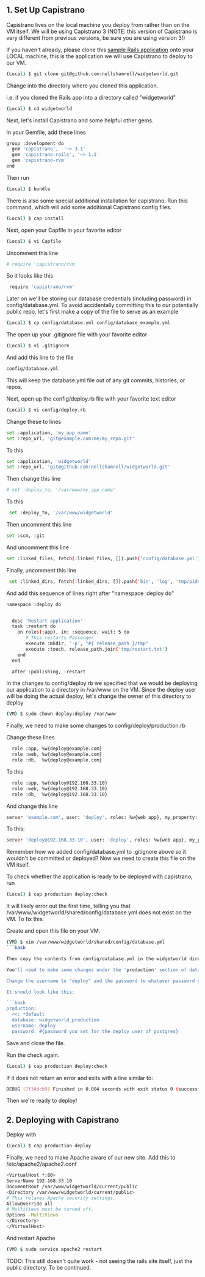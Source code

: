 ## 1. Set Up Capistrano

Capistrano lives on the local machine you deploy from rather than on the VM itself.  We will be using Capistrano 3 (NOTE: this version of Capistrano is very different from previous versions, be sure you are using version 3!)

If you haven't already, please clone this [sample Rails application](https://github.com/nellshamrell/widgetworld) onto your LOCAL machine, this is the application we will use Capistrano to deploy to our VM.

```bash
(Local) $ git clone git@github.com:nellshamrell/widgetworld.git
```

Change into the directory where you cloned this application.

i.e. if you cloned the Rails app into a directory called "widgetworld"

```bash
(Local) $ cd widgetworld
```
Next, let's install Capistrano and some helpful other gems.

In your Gemfile, add these lines

```bash
group :development do
  gem 'capistrano',  '~> 3.1'
  gem 'capistrano-rails', '~> 1.1'
  gem 'capistrano-rvm'
end
```

Then run
```bash
(Local) $ bundle
```

There is also some special additional installation for capistrano.  Run this command, which will add some additional Capistrano config files.
```bash
(Local) $ cap install
```

Next, open your Capfile in your favorite editor

```bash
(Local) $ vi Capfile
```

Uncomment this line

```bash
# require 'capistrano/rvm'
```

So it looks like this

```bash
 require 'capistrano/rvm'
```

Later on we'll be storing our database credentials (including password) in config/database.yml.  To avoid accidentally committing this to our potentially public repo, let's first make a copy of the file to serve as an example

```bash
(Local) $ cp config/database.yml config/database_example.yml
```

The open up your .gitignore file with your favorite editor

```bash
(Local) $ vi .gitignore
```

And add this line to the file

```bash
config/database.yml
```

This will keep the database.yml file out of any git commits, histories, or repos.

Next, open up the config/deploy.rb file with your favorite text editor

```bash
(Local) $ vi config/deploy.rb
```

Change these to lines
```bash
set :application, 'my_app_name'
set :repo_url, 'git@example.com:me/my_repo.git'
```

To this

```bash
set :application, 'widgetworld'
set :repo_url, 'git@github.com:nellshamrell/widgetworld.git'
```

Then change this line
```bash
# set :deploy_to, '/var/www/my_app_name'
```

To this

```bash
 set :deploy_to, '/var/www/widgetworld'
```

Then uncomment this line

```bash
set :scm, :git
```

And uncomment this line

```bash
set :linked_files, fetch(:linked_files, []).push('config/database.yml')
```

Finally, uncomment this line
```bash
 set :linked_dirs, fetch(:linked_dirs, []).push('bin', 'log', 'tmp/pids', 'tm    p/cache', 'tmp/sockets', 'vendor/bundle', 'public/system')
```

And add this sequence of lines right after "namespace :deploy do"
```bash
namespace :deploy do


  desc 'Restart application'
  task :restart do
    on roles(:app), in: :sequence, wait: 5 do
       # This restarts Passenger
       execute :mkdir, '-p', "#{ release_path }/tmp"
       execute :touch, release_path.join('tmp/restart.txt')
    end
  end

  after :publishing, :restart
```

In the changes to config/deploy.rb we specified that we would be deploying our application to a directory in /var/www on the VM.  Since the deploy user will be doing the actual deploy, let's change the owner of this directory to deploy

```bash
(VM) $ sudo chown deploy:deploy /var/www
```

Finally, we need to make some changes to config/deploy/production.rb

Change these lines

```bash
  role :app, %w{deploy@example.com}
  role :web, %w{deploy@example.com}
  role :db,  %w{deploy@example.com}
```

To this

```bash
  role :app, %w{deploy@192.168.33.10}
  role :web, %w{deploy@192.168.33.10}
  role :db,  %w{deploy@192.168.33.10}
```

And change this line

```bash
server 'example.com', user: 'deploy', roles: %w{web app}, my_property: :my_value
```

To this:

```bash
server 'deploy@192.168.33.10', user: 'deploy', roles: %w{web app}, my_property: :my_value
```

Remember how we added config/database.yml to .gitignore above so it wouldn't be committed or deployed?  Now we need to create this file on the VM itself.


To check whether the application is ready to be deployed with capistrano, run

```bash
(Local) $ cap production deploy:check
```

It will likely error out the first time, telling you that /var/www/widgetworld/shared/config/database.yml does not exist on the VM.  To fix this:

Create and open this file on your VM.
```bash
(VM) $ vim /var/www/widgetworld/shared/config/database.yml
```bash

Then copy the contents from config/database.yml in the widgetworld directory on your local machine, then paste them into this file on your VM.

You'll need to make some changes under the 'production' section of database.yml on your VM.

Change the username to "deploy" and the password to whatever password you set for the deploy postgres user when you created it.

It should look like this:

```bash
production:
  <<: *default
  database: widgetworld_production
  username: deploy
  password: #{password you set for the deploy user of postgres}
```

Save and close the file.

Run the check again.
```bash
(Local) $ cap production deploy:check
```

If it does not return an error and exits with a line similar to:

```bash
DEBUG [7f34dcb9] Finished in 0.004 seconds with exit status 0 (successful).
```

Then we're ready to deploy!

## 2. Deploying with Capistrano

Deploy with

```bash
(Local) $ cap production deploy
```

Finally, we need to make Apache aware of our new site.  Add this to
/etc/apache2/apache2.conf

```bash
<VirtualHost *:80>
ServerName 192.168.33.10
DocumentRoot /var/www/widgetworld/current/public
<Directory /var/www/widgetworld/current/public>
# This relaxes Apache security settings.
AllowOverride all
# MultiViews must be turned off.
Options -MultiViews
</Directory>
</VirtualHost>
```

And restart Apache
```bash
(VM) $ sudo service apache2 restart
```

TODO: This still doesn't quite work - not seeing the rails site itself, just the public directory.  To be continued.
